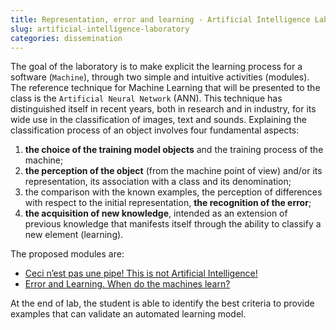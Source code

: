```yaml
---
title: Representation, error and learning - Artificial Intelligence Lab
slug: artificial-intelligence-laboratory
categories: dissemination
---
```


The goal of the laboratory is to make explicit the learning process for a
software (`Machine`), through two simple and intuitive activities (modules).
The reference technique for Machine Learning that will be presented to the class
is the `Artificial Neural Network` (ANN). This technique has distinguished itself
in recent years, both in research and in industry, for its wide use in the
classification of images, text and sounds.
Explaining the classification process of an object involves four fundamental
aspects:
1. **the choice of the training model objects** and the training process of the machine;
2. **the perception of the object** (from the machine point of view) and/or
its representation, its association with a class and its denomination;
3. the comparison with the known examples, the perception of differences with
respect to the initial representation, **the recognition of the error**;  
4. **the acquisition of new knowledge**, intended as an extension of previous
knowledge that manifests itself through the ability to classify a new element
(learning).

The proposed modules are:
- [Ceci n’est pas une pipe! This is not Artificial Intelligence!]()
- [Error and Learning. When do the machines learn?]()

At the end of lab, the student is able to identify the best criteria to provide
examples that can validate an automated learning model.
